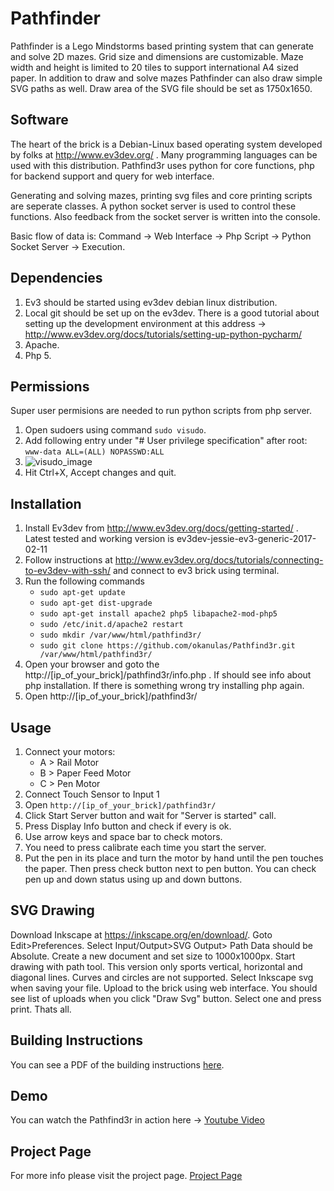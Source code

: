 # Pathfinder

Pathfinder is a Lego Mindstorms based printing system that can generate and solve 2D mazes. Grid size and dimensions are customizable. Maze width and height is limited to 20 tiles to support international A4 sized paper. In addition to draw and solve mazes Pathfinder can also draw simple SVG paths as well. Draw area of the SVG file should be set as 1750x1650.

## Software

The heart of the brick is a Debian-Linux based operating system developed by folks at http://www.ev3dev.org/ . Many programming languages can be used with this distribution. Pathfind3r uses python for core functions, php for backend support and query for web interface.

Generating and solving mazes, printing svg files and core printing scripts are seperate classes. A python socket server is used to control these functions. Also feedback from the socket server is written into the console.

Basic flow of data is: Command -> Web Interface -> Php Script -> Python Socket Server -> Execution.

## Dependencies

1. Ev3 should be started using ev3dev debian linux distribution.
2. Local git should be set up on the ev3dev. There is a good tutorial about setting up the development environment at this address -> http://www.ev3dev.org/docs/tutorials/setting-up-python-pycharm/
3. Apache.
4. Php 5.

## Permissions

Super user permisions are needed to run python scripts from php server.

1. Open sudoers using command `sudo visudo`.
2. Add following entry under "# User privilege specification" after root: `www-data ALL=(ALL) NOPASSWD:ALL`
3. ![visudo_image](https://github.com/okanulas/Pathfind3r/blob/master/images/visudo.png)
4. Hit Ctrl+X, Accept changes and quit.

## Installation

1. Install Ev3dev from http://www.ev3dev.org/docs/getting-started/ . Latest tested and working version is ev3dev-jessie-ev3-generic-2017-02-11
2. Follow instructions at http://www.ev3dev.org/docs/tutorials/connecting-to-ev3dev-with-ssh/ and connect to ev3 brick using terminal.
3. Run the following commands
   - `sudo apt-get update`
   - `sudo apt-get dist-upgrade`
   - `sudo apt-get install apache2 php5 libapache2-mod-php5`
   - `sudo /etc/init.d/apache2 restart`
   - `sudo mkdir /var/www/html/pathfind3r/`
   - `sudo git clone https://github.com/okanulas/Pathfind3r.git /var/www/html/pathfind3r/`
4. Open your browser and goto the http://[ip_of_your_brick]/pathfind3r/info.php . If should see info about php installation. If there is something wrong try installing php again.
5. Open http://[ip_of_your_brick]/pathfind3r/

## Usage

1. Connect your motors:
   - A > Rail Motor
   - B > Paper Feed Motor
   - C > Pen Motor
2. Connect Touch Sensor to Input 1
3. Open `http://[ip_of_your_brick]/pathfind3r/`
4. Click Start Server button and wait for "Server is started" call.
5. Press Display Info button and check if every is ok.
6. Use arrow keys and space bar to check motors.
7. You need to press calibrate each time you start the server.
8. Put the pen in its place and turn the motor by hand until the pen touches the paper. Then press check button next to pen button. You can check pen up and down status using up and down buttons.

## SVG Drawing

Download Inkscape at https://inkscape.org/en/download/. Goto Edit>Preferences. Select Input/Output>SVG Output> Path Data should be Absolute. Create a new document and set size to 1000x1000px. Start drawing with path tool. This version only sports vertical, horizontal and diagonal lines. Curves and circles are not supported. Select Inkscape svg when saving your file. Upload to the brick using web interface. You should see list of uploads when you click "Draw Svg" button. Select one and press print. Thats all.

## Building Instructions
You can see a PDF of the building instructions [here](pathfind3r.pdf).

## Demo

You can watch the Pathfind3r in action here -> [Youtube Video](https://www.youtube.com/watch?v=tg4IwxdkICM)

## Project Page

For more info please visit the project page. [Project Page](http://www.okanulas.com/pathfind3r/)
